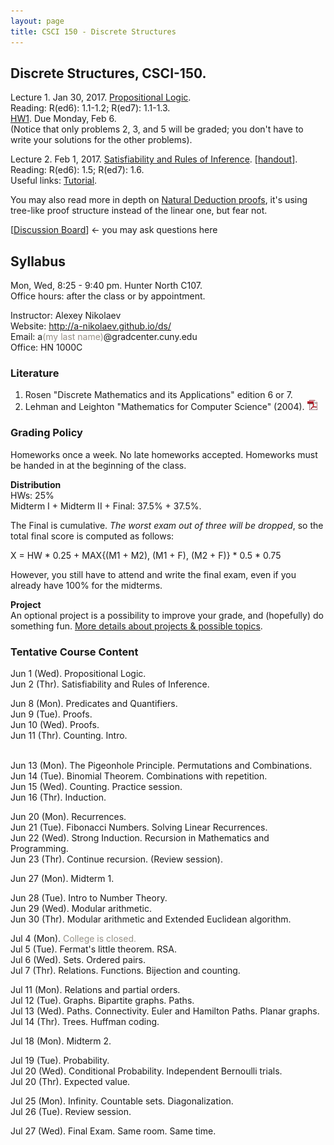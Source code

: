 ```yaml
---
layout: page
title: CSCI 150 - Discrete Structures
---
```


## Discrete Structures, CSCI-150.

Lecture 1. Jan 30, 2017. [Propositional Logic](/ds/docs/lec1.pdf).   
Reading: R(ed6): 1.1-1.2; R(ed7): 1.1-1.3.   
[HW1](/ds/docs/hw1.pdf). Due Monday, Feb 6.   
(Notice that only problems 2, 3, and 5 will be graded; you don't have to write your solutions for the other problems).

Lecture 2. Feb 1, 2017. [Satisfiability and Rules of Inference](/ds/docs/lec2.pdf). [[handout](/ds/docs/cc1.pdf)].  
Reading: R(ed6): 1.5; R(ed7): 1.6.  
Useful links:
[Tutorial](http://www.cs.colostate.edu/~cs122/.Fall14/tutorials/tut_3.php).
<!--[2](http://www.millersville.edu/~bikenaga/math-proof/rules-of-inference/rules-of-inference.html),
[2](http://cs.gmu.edu/~henryh/330/Trans-pdf/3.pdf). -->
You may also read more in depth on [Natural Deduction proofs](https://whythis.s3.amazonaws.com/media/teaching/lecturenotes/natural_deduction.pdf),
it's using tree-like proof structure instead of the linear one, but fear not.

<!--

[HW1](/ds/docs/hw1.pdf). Due Monday, Jun 6. 
(Notice that only problems 2, 3, and 5 will be graded; you don't have to write your solutions for the other problems).

Also, you can play this logical game: [http://incredible.nomeata.de/](http://incredible.nomeata.de/), where you are constructing 
proofs out of blocks ([an example](http://i.imgur.com/CFrgtAW.png)). Those blocks are essentially the inference rules we learned in Lecture 2,
but you are provided with only some of those rules.

Lecture 3. Jun 6, 2016. [Predicates and Quantifiers](/ds/docs/lec3.pdf).   
Reading: R(ed6): 1.3-1.4; R(ed7): 1.4-1.5.    
[HW2](/ds/docs/hw2.pdf). Due Thursday, Jun 9. 

Lecture 4. Jun 7, 2016. [Proofs](/ds/docs/lec4.pdf).  
Reading: LL: Chapter 1; R(ed6): 1.6-1.7; R(ed7): 1.7-1.8.     

Lecture 5. Jun 8, 2016. Proofs. [Counting. Sets](/ds/docs/lec5.pdf).  
Reading: R(ed6): 5.1; R(ed7): 6.1.    

Lecture 6. Jun 9, 2016. [Permutations and Combinations. The Pigeonhole Principle.](/ds/docs/lec6.pdf).     
Reading: R(ed6): 5.1; R(ed7): 6.1.    
[HW3](/ds/docs/hw3.pdf). Due Monday, Jun 13. 

A video about the 6 persons theorem: [Friends and Strangers Theorem](http://www.youtube.com/watch?v=xdiL-ADRTxQ).

Lecture 7. Jun 13, 2016. [Binomial Theorem. Combinations with repetition](/ds/docs/lec7.pdf).    
Reading: R(ed6): 5.4-5.5; R(ed7): 6.4-6.5.     
[HW4](/ds/docs/hw4.pdf). Due Thursday, Jun 16.   

Continue Lecture 7. Jun 14, 2016. 

Lecture 8. Jun 15, 2016. Counting. Problem solving.
[[problem set](/ds/docs/cc3.pdf)].    

Lecture 9. Jun 16, 2016. [Induction](/ds/docs/lec9.pdf).  
Reading: LL: Chapter 2; R(ed6): 4.1; R(ed7): 5.1.    
[HW5](/ds/docs/hw5.pdf). Due Monday, Jun 20.   

Lecture 10. Jun 20, 2016. [Recurrences](/ds/docs/lec10.pdf).    
Reading: LL: Chapter 12; R(ed6): 4.4; R(ed7): 5.4.   
[Towers of Hanoi](http://www.mathsisfun.com/games/towerofhanoi.html)      
[HW6](/ds/docs/hw6.pdf). Due Thursday, Jun 23.   

Lecture 11. Jun 21, 2016. [Fibonacci Numbers. Solving Linear Recurrences](/ds/docs/lec11.pdf).   
Reading: LL: Chapter 13; R(ed6): 7.2; R(ed7): 8.2.   

Lecture 12. Jun 22, 2016. Continue Linear Recurrences & [Strong Induction](/ds/docs/lec12.pdf).     

Lecture 13. Jun 23, 2016. [Recursion in Mathematics and Programming](/ds/docs/lec13.pdf).     
Source code in [Julia](http://julialang.org/):
[sum.jl](/ds/code/sum.jl),
[fact.jl](/ds/code/fact.jl),
[fib.jl](/ds/code/fib.jl),
[mset.jl](/ds/code/mset.jl),
[graph.jl](/ds/code/graph.jl),
[lsys.jl](/ds/code/lsys.jl),
[turtle.jl](/ds/code/turtle.jl),
[merge.jl](/ds/code/merge.jl).    
[HW6-Bonus](/ds/docs/hw6-bonus.pdf). Due Monday, Jun 27.   

Another interesting link: "[Context-free art](http://www.contextfreeart.org/)" is a program for creating images
using a simple declarative/recursive description language. See some examples, they are very cool!

**Midterm I. Jun 27, 2016.**    
Will cover lectures 1 through 11 (until and including linear recurrences).   
There are practice tests posted on Blackboard.    
No notes, no textbooks allowed. However, you will be provided with a formula sheet with all logical identities and inference rules.     
[Midterm 1 - Statistics](/ds/docs/stats/stats-midterm1.pdf).  

Lecture 14. Jun 28, 2016. [Intro to Number Theory](/ds/docs/lec14.pdf).        
Reading:
[Lecture notes](http://www.cs.hunter.cuny.edu/~saad/courses/dm/notes/note7.pdf) by Prof. Saad Mneimneh;  
LL: Chapters 4 and 5; R(ed6): 3.4-3.5; R(ed7): 4.1-4.3.      
[HW7](/ds/docs/hw7.pdf). Due Thursday, Jun 30. 

Lecture 15. Jun 29, 2016. [Modular arithmetic](/ds/docs/lec15.pdf).   
Reading: the same.    
Source code of the [extended Euclid's algorithm](http://codepad.org/IOQsqHax) in C.    

Lecture 16. Jun 30, 2016. [Fermat's little theorem. RSA](/ds/docs/lec16.pdf).    
Reading: The previous reading, and also LL: pp.67-68 for the fundamental theorem of arithmetic.     
[HW8](/ds/docs/hw8.pdf). Due Tuesday, Jul 5. 

Continue Lecture 16. Jul 5, 2016.       
[HW9](/ds/docs/hw9.pdf). Due Thursday, Jul 7. 

Lecture 17. Jul 6, 2016. [Sets. Ordered pairs](/ds/docs/lec17.pdf).  
Reading: R(ed6): 2.1-2.2; R(ed7): 2.1-2.2.    

Lecture 18. Jul 7, 2016. [Relations. Functions. Bijection and counting](/ds/docs/lec18.pdf).   
Reading: R(ed6): 2.3, 8.1; R(ed7): 2.3, 9.1; LL: Chapter 14.   
Also: [Bijections](http://yufeizhao.com/olympiad/bijections.pdf) by Yufei Zhao.      
[HW10](/ds/docs/hw10.pdf). Due Monday, Jul 11. 

Lecture 19. Jul 11, 2016. [Partial orders](/ds/docs/lec19.pdf).   
Reading: LL: Chapter 9.  R(ed6): 8.1, 8.6; R(ed7): 9.1, 9.6.    
[HW11](/ds/docs/hw11.pdf). Due Thursday, Jul 14. 

Lecture 20. Jul 12, 2016. [Graphs. Bipartite graphs. Paths](/ds/docs/lec20.pdf).   
Reading: R(ed6): 9.1-9.3, 9.8; R(ed7): 10.1-10.3, 10.8; LL: Chapters 6, 7.     

Lecture 21. Jul 13, 2016. [Paths. Connectivity. Euler and Hamilton Paths. Planar graphs](/ds/docs/lec21.pdf).    
Reading: R(ed6): 9.4-9.7; R(ed7): 10.4-10.7; LL: Chapters 6, 7.    

Lecture 22. Jul 14, 2016. [Trees. Huffman coding](/ds/docs/lec22.pdf).   
Reading: R(ed6): 10.1-10.2; R(ed7): 11.1-11.2; LL: Chapters 6, 7.    

**Midterm 2.** Jul 18, 2016.    
+ Covers lectures from 14 to 22 (maybe not including 22).    
+ For this exam, you can prepare a **formula sheet** (a standard piece of paper, Letter size or A4), you can write on both sides.
It must be made individually by you. The formula sheet should be handed in after the exam.    
[Midterm 2 - Statistics](/ds/docs/stats/stats-midterm2.pdf).  

Continue Lecture 22. Jul 19, 2016. Trees.    
[HW12](/ds/docs/hw12.pdf). Due Thursday, Jul 21. 

Lecture 23. Jul 20, 2016. Probability.   
No slides, only [supplementary notes](/ds/docs/cc4.pdf).   
Reading: R(ed6): 6.2 ; R(ed7): 7.2. LL: Chapters 18, 19.    

Lecture 24. Jul 21, 206. Probability. Random variables. Expected value.     
[HW13](/ds/docs/hw13.pdf). Due Monday, Jul 25. 

Lecture 25. Jul 25, 2016. [Infinity. Cardinality of infinite sets. Diagonalization argument](/ds/docs/lec25.pdf).   
Reading: R(ed6):n/a; R(ed7): 2.5.   
Also: [Counting and cardinality](http://sites.millersville.edu/bikenaga/math-proof/cardinality/cardinality.pdf) lecture notes by Bruce Ikenaga.    

Review session. Jul 26, 2016.

**Final exam. Jul 27, 2016.** Same room. Same time.    
+ Covers everything.    
+ You can prepare a **formula sheet** (a standard piece of paper, Letter size or A4), you can write on both sides.
It must be made individually by you. The formula sheet should be handed in after the exam.    
+ You will be provided with the list of logical identities and inference rules (no need to include them in your formula sheet).     

-->

[[Discussion Board](/ds/discussion/)] <- you may ask questions here

<!--

[Midterm 1 - Statistics](/ds/docs/stats/stats-midterm1.pdf).  

[HW7](/ds/docs/hw7.pdf). Due Wednesday, Mar 30. 

Lecture 14. Mar 28, 2016. [Intro to Number Theory](/ds/docs/lec14.pdf).        
Reading:
[Lecture notes](http://www.cs.hunter.cuny.edu/~saad/courses/dm/notes/note7.pdf) by Prof. Saad Mneimneh;  
LL: Chapters 4 and 5; R(ed6): 3.4-3.5; R(ed7): 4.1-4.3.    

Lecture 15. Mar 30, 2016. [Modular arithmetic](/ds/docs/lec15.pdf).   
Reading: the same.    
Source code of the [extended Euclid's algorithm](http://codepad.org/IOQsqHax) in C.    
[HW8](/ds/docs/hw8.pdf). Due Wednesday, Apr 6. 

Lecture 16. Apr 4, 2016. [Fermat's little theorem. RSA](/ds/docs/lec16.pdf).    
Reading: The previous reading, and also LL: pp.67-68 for the fundamental theorem of arithmetic.     

Lecture 17. Apr 6, 2016. [Sets. Ordered pairs](/ds/docs/lec17.pdf).  
Reading: R(ed6): 2.1-2.2; R(ed7): 2.1-2.2.    
[HW9](/ds/docs/hw9.pdf). Due Wednesday, Apr 13. 

Lecture 18. Apr 11, 2016. [Relations. Functions. Bijection and counting](/ds/docs/lec18.pdf).   
Reading: R(ed6): 2.3, 8.1; R(ed7): 2.3, 9.1; LL: Chapter 14.   
Also: [Bijections](http://yufeizhao.com/olympiad/bijections.pdf) by Yufei Zhao.   

Lecture 19. Apr 13, 2016. [Partial orders](/ds/docs/lec19.pdf).   
Reading: LL: Chapter 9.  R(ed6): 8.1, 8.6; R(ed7): 9.1, 9.6.    
[HW10](/ds/docs/hw10.pdf). Due Wednesday, Apr 20. 

Lecture 20. Apr 18, 2016. [Graphs. Bipartite graphs. Paths](/ds/docs/lec20.pdf).   
Reading: R(ed6): 9.1-9.3, 9.8; R(ed7): 10.1-10.3, 10.8; LL: Chapters 6, 7.     

Lecture 21. Apr 20, 2016. [Paths. Connectivity. Euler and Hamilton Paths. Planar graphs](/ds/docs/lec21.pdf).    
Reading: R(ed6): 9.4-9.7; R(ed7): 10.4-10.7; LL: Chapters 6, 7.    
[HW11](/ds/docs/hw11.pdf). Due Monday, May 2.  

Lecture 22. May 2, 2016. [Trees. Huffman coding](/ds/docs/lec22.pdf).   
Reading: R(ed6): 10.1-10.2; R(ed7): 11.1-11.2; LL: Chapters 6, 7.    

Midterm 2. May 4, 2016.    
+ Covers lectures from 14 to 22.    
+ For this exam, you can prepare a **formula sheet** (a standard piece of paper, Letter size or A4), you can write on both sides.
The formula sheet should be handed in after the exam.    
No homework assigned.    
[Midterm 2 - Statistics](/ds/docs/stats/stats-midterm2.pdf).  


Lecture 23. May 9, 2016. [Infinity. Cardinality of infinite sets. Diagonalization argument](/ds/docs/lec23.pdf).   
Reading: R(ed6):n/a; R(ed7): 2.5.   
Also: [Counting and cardinality](http://sites.millersville.edu/bikenaga/math-proof/cardinality/cardinality.pdf) lecture notes by Bruce Ikenaga.    
[HW12](/ds/docs/hw12.pdf). Due Wednesday, May 18.  

Lecture 24. May 16, 2016. Review session.

Project presentation. May 18, 2016.    
**If you present a project**, email me the title of your project at least one hour before the class. Also, **meet with me in advance** to show your progress.   
[Helpful information for all speakers how to give a talk](/ds/talks.html).    
[Talk schedule](/ds/presentation.html).

**Final exam. May 25, 2016.** Same room. 7:30 - 9:30pm.    
+ Covers everything.    
+ You can prepare a **formula sheet** (a standard piece of paper, Letter size or A4), you can write on both sides.
The formula sheet should be handed in after the exam.    
+ You will be provided with the list of logical identities and inference rules (no need to include them in your formula sheet).     

-->

<!--
[HW11](/ds/docs/hw11.pdf). Due Wednesday, Nov 18.


[Midterm 2 - Statistics](/ds/docs/stats/stats-midterm2.pdf).  

Lecture 17. Nov 11, 2015. [Sets. Ordered pairs](/ds/docs/lec17.pdf).  
Reading: R(ed6): 2.1-2.2; R(ed7): 2.1-2.2.    
[HW11](/ds/docs/hw11.pdf). Due Wednesday, Nov 18.

Lecture 18. Nov 16, 2015. [Relations. Functions. Bijection and counting](/ds/docs/lec18.pdf).   
Reading: R(ed6): 2.3, 8.1; R(ed7): 2.3, 9.1; LL: Chapter 14.   
Also: [Bijections](http://yufeizhao.com/olympiad/bijections.pdf) by Yufei Zhao.   

Lecture 19. Nov 18, 2015. [Partial orders](/ds/docs/lec19.pdf).   
Reading: LL: Chapter 9.  R(ed6): 8.1, 8.6; R(ed7): 9.1, 9.6.   
[HW12](/ds/docs/hw12.pdf). Due Wednesday, Nov 25.

Lecture 20. Nov 23, 2015. Partial orders. [Graphs. Bipartite graphs. Paths](/ds/docs/lec20.pdf).   
Reading: R(ed6): 9.1-9.3, 9.8; R(ed7): 10.1-10.3, 10.8; LL: Chapters 6, 7.     

Lecture 21. Nov 25, 2015. [Paths. Connectivity. Euler and Hamilton Paths. Planar graphs](/ds/docs/lec21.pdf).    
Reading: R(ed6): 9.4-9.7; R(ed7): 10.4-10.7; LL: Chapters 6, 7.    
[HW13](/ds/docs/hw13.pdf). Due Wednesday, Dec 2.

Lecture 22. Nov 30, 2015. [Trees. Huffman coding](/ds/docs/lec22.pdf).   
Reading: R(ed6): 10.1-10.2; R(ed7): 11.1-11.2; LL: Chapters 6, 7.    

Lecture 23. Dec 2, 2015. Probability.   
No slides, only [supplementary notes](/ds/docs/cc4.pdf).   
Reading: R(ed6): 6.2 ; R(ed7): 7.2. LL: Chapters 18, 19.    
[HW14](/ds/docs/hw14.pdf). Due Wednesday, Dec 9.

Lecture 24. Dec 7, 2015. Probability.   

Lecture 25. Dec 9, 2015. Review session (See the example problem set on Blackboard).
[HW15](/ds/docs/hw15.pdf). Due Monday, Dec 14.

Project presentation. Dec 14, 2015.    
**If you present a project**, email me the title of your project at least one hour before the class. Also, **meet with me in advance**, if we did not meet last week.   
[Helpful information for all speakers how to give a talk](/ds/talks.html).    

[Possible Project Topics](/ds/topics.html).    

[Talk schedule](/ds/presentation.html).
-->

## Syllabus

Mon, Wed, 8:25 - 9:40 pm. Hunter North C107.  
Office hours: after the class or by appointment.

Instructor: Alexey Nikolaev  
Website: <http://a-nikolaev.github.io/ds/>  
Email: a<span style="color:#969086;">(my last name)</span>@gradcenter.cuny.edu  
Office: HN 1000C  

### Literature
1. Rosen "Discrete Mathematics and its Applications" edition 6 or 7.
2. Lehman and Leighton "Mathematics for Computer Science" (2004).
[![pdf][pdfimg]](/docs/mit-mathcs.pdf)

### Grading Policy
  Homeworks once a week. No late homeworks accepted. Homeworks must be handed in at the beginning of the class.

**Distribution**  
  HWs: 25%  
  Midterm I + Midterm II + Final: 37.5% + 37.5%.  

  The Final is cumulative. *The worst exam out of three will be dropped*, so the total final score is computed as follows:
  
  X = HW * 0.25 + MAX{(M1 + M2), (M1 + F), (M2 + F)} * 0.5 * 0.75

  However, you still have to attend and write the final exam,
  even if you already have 100% for the midterms.

**Project**    
  An optional project is a possibility to improve your grade, and (hopefully) do something fun.
  [More details about projects & possible topics](/ds/topics.html).    

### Tentative Course Content

Jun 1 (Wed).
Propositional Logic.
<br />
Jun 2 (Thr).
Satisfiability and Rules of Inference.


Jun 8 (Mon).
Predicates and Quantifiers.
<br />
Jun 9 (Tue).
Proofs.
<br />
Jun 10 (Wed).
Proofs.
<br />
Jun 11 (Thr).
Counting. Intro.

<br />
Jun 13 (Mon).
The Pigeonhole Principle. Permutations and Combinations.
<br />
Jun 14 (Tue).
Binomial Theorem. Combinations with repetition.
<br />
Jun 15 (Wed).
Counting. Practice session.
<br />
Jun 16 (Thr).
Induction.


Jun 20 (Mon).
Recurrences.
<br />
Jun 21 (Tue).
Fibonacci Numbers. Solving Linear Recurrences.
<br />
Jun 22 (Wed).
Strong Induction. Recursion in Mathematics and Programming.
<br />
Jun 23 (Thr).
Continue recursion. (Review session).

Jun 27 (Mon).
Midterm 1.

Jun 28 (Tue).
Intro to Number Theory.
<br />
Jun 29 (Wed).
Modular arithmetic.
<br />
Jun 30 (Thr).
Modular arithmetic and Extended Euclidean algorithm.


Jul 4  (Mon). <span style="color:#969086;">College is closed.</span>
<br />
Jul 5 (Tue).
Fermat's little theorem. RSA.
<br />
Jul 6 (Wed).
Sets. Ordered pairs.
<br />
Jul 7 (Thr).
Relations. Functions. Bijection and counting.


Jul 11 (Mon).
Relations and partial orders. 
<br />
Jul 12 (Tue).
Graphs. Bipartite graphs. Paths.
<br />
Jul 13 (Wed).
Paths. Connectivity. Euler and Hamilton Paths. Planar graphs.
<br />
Jul 14 (Thr).
Trees. Huffman coding.
<br />

Jul 18 (Mon).
Midterm 2.


Jul 19 (Tue).
Probability.
<br />
Jul 20 (Wed).
Conditional Probability. Independent Bernoulli trials.
<br />
Jul 20 (Thr).
Expected value.

Jul 25 (Mon).
Infinity. Countable sets. Diagonalization.
<br />
Jul 26 (Tue).
Review session.

Jul 27 (Wed). Final Exam. Same room. Same time.

<!--
[HW1](/ds/docs/hw1.pdf). Due Thursday, Jun. 4.   
(Notice that only problems 2, 3, 4, 5, and 6 will be graded; you don't have to write your solutions for the other problems).


Lecture 3. Jun 3, 2015. [Predicates and Quantifiers](/ds/docs/lec3.pdf).   
Reading: R(ed6): 1.3-1.4; R(ed7): 1.4-1.5.    

Lecture 4. Jun 4, 2015. [Proofs](/ds/docs/lec4.pdf).  
Reading: LL: Chapter 1; R(ed6): 1.6-1.7; R(ed7): 1.7-1.8.     
[HW2](/ds/docs/hw2.pdf). Due Monday, Jun. 8. 

Lecture 5. Jun 8, 2015. [Counting. Sets](/ds/docs/lec5.pdf).  
Reading: R(ed6): 5.1; R(ed7): 6.1.    

Lecture 6. Jun 9, 2015. [Permutations and Combinations. The Pigeonhole Principle.](/ds/docs/lec6.pdf).      
Reading: R(ed6): 5.2-5.3; R(ed7): 6.2-6.3.    
[HW3](/ds/docs/hw3.pdf). Due Thrusday, Jun. 11.  

A video about the 6 persons theorem: [Friends and Strangers Theorem](http://www.youtube.com/watch?v=xdiL-ADRTxQ).

Lecture 7. Jun 10, 2015. [Binomial Theorem. Combinations with repetition](/ds/docs/lec7.pdf).    
Reading: R(ed6): 5.4-5.5; R(ed7): 6.4-6.5.     

Lecture 7 (continued). Jun 11, 2015.     
[HW4](/ds/docs/hw4.pdf). Due Monday, Jun. 15.  

Lecture 8. Jun 15, 2015. Counting. Problem solving.
[[problem set with answers](/ds/docs/cc3.pdf)].    

Lecture 9. Jun 16, 2015. [Induction](/ds/docs/lec9.pdf).  
Reading: LL: Chapter 2; R(ed6): 4.1; R(ed7): 5.1.    
[HW5](/ds/docs/hw5.pdf). Due Thursday, Jun. 18.    

Lecture 10. Jun 17, 2015. [Recurrences](/ds/docs/lec10.pdf).    
Reading: LL: Chapter 12; R(ed6): 4.4; R(ed7): 5.4.   
[Towers of Hanoi](http://www.mathsisfun.com/games/towerofhanoi.html)     

Lecture 11. Jun 18, 2015. [Fibonacci Numbers. Solving Linear Recurrences](/ds/docs/lec11.pdf).   
Reading: LL: Chapter 13; R(ed6): 7.2; R(ed7): 8.2.   
[HW6](/ds/docs/hw6.pdf). Due Monday, Jun 22.
(You can use WolframAlpha to check the correctness of your solutions for the linear recurrence problems,
[example1](http://www.wolframalpha.com/input/?i=f%280%29+%3D+1%3B+f%281%29+%3D+-1%3B+f%28n%29+%3D+f%28n-2%29),
[example2](http://www.wolframalpha.com/input/?i=f%280%29+%3D+3%2C+f%281%29+%3D+1%2C+f%28n%29+%3D+4f%28n+%E2%88%92+1%29+%2B+21f%28n+%E2%88%92+2%29)).

[example2](http://www.wolframalpha.com/input/?i=f%281%29+%3D+10%2C+f%282%29+%3D+%E2%88%922%2C+f%28n%29+%3D+f%28n+%E2%88%92+1%29+%2B+12f%28n+%E2%88%92+2%29)) 

Lecture 13. Jun 22, 2015. [Recursion in Mathematics and Programming](/ds/docs/lec13.pdf).     
Source code in [Julia](http://julialang.org/):
[sum.jl](/ds/code/sum.jl),
[fact.jl](/ds/code/fact.jl),
[fib.jl](/ds/code/fib.jl),
[mset.jl](/ds/code/mset.jl),
[graph.jl](/ds/code/graph.jl),
[lsys.jl](/ds/code/lsys.jl),
[turtle.jl](/ds/code/turtle.jl),
[merge.jl](/ds/code/merge.jl).    

Review session and Lecture 12. Jun 23, 2015. [Strong Induction. <del>Catalan Numbers</del>](/ds/docs/lec12.pdf).  
Reading: LL: Chapter 3; R(ed6): 4.2; R(ed7): 5.2.  

Midterm 1. Jun 24, 2015.   
Covers Lectures 1 - 11. Two practice exams are posted on Blackboard.   
No notes and no books allowed, you will be given a formula sheet with the equivalence formulas and the inference rules.     
[Midterm 1 - Statistics](/ds/docs/stats/stats-midterm1.pdf).  

Lecture 14. Jun 25, 2015. [Intro to Number Theory](/ds/docs/lec14.pdf).        
Reading:
[Lecture notes](http://www.cs.hunter.cuny.edu/~saad/courses/dm/notes/note7.pdf) by Prof. Saad Mneimneh;  
LL: Chapters 4 and 5; R(ed6): 3.4-3.5; R(ed7): 4.1-4.3.    
[HW7](/ds/docs/hw7.pdf). Due Monday, Jun 29.

Lecture 15. Jun 29, 2015. [Modular arithmetic](/ds/docs/lec15.pdf).   
Reading: the same.    
Source code of the [extended Euclid's algorithm](http://codepad.org/IOQsqHax) in C.    

Lecture 16. Jun 30, 2015. [RSA. The fundamental theorem of arithmetic](/ds/docs/lec16.pdf).    
Reading: The previous slides for RSA, and LL: pp.67-68 for the fundamental theorem of arithmetic.     
[HW8](/ds/docs/hw8.pdf). Due Thursday, Jul 2.

Lecture 16 (continued). Jul 1, 2015.

Lecture 17. Jul 2, 2015. [Sets. Ordered pairs](/ds/docs/lec17.pdf).  
Reading: R(ed6): 2.1-2.2; R(ed7): 2.1-2.2.    
[HW9](/ds/docs/hw9.pdf). Due Monday, Jul 6.   

Lecture 18. Jul 6, 2015. [Relations. Functions. Bijection and counting](/ds/docs/lec18.pdf).   
Reading: R(ed6): 2.3, 8.1; R(ed7): 2.3, 9.1; LL: Chapter 14.   
Also: [Bijections](http://yufeizhao.com/olympiad/bijections.pdf) by Yufei Zhao.   

Lecture 19. Jul 7, 2015. [Partial orders](/ds/docs/lec19.pdf).   
Reading: LL: Chapter 9.  R(ed6): 8.1, 8.6; R(ed7): 9.1, 9.6.   
[HW10](/ds/docs/hw10.pdf). Due Thursday, Jul 9.   

Lecture 20. Jul 8, 2015. [Graphs. Bipartite graphs. Paths](/ds/docs/lec20.pdf).   
Reading: R(ed6): 9.1-9.3, 9.8; R(ed7): 10.1-10.3, 10.8; LL: Chapters 6, 7.     

Lecture 21. Jul 9, 2015. [Paths. Connectivity. Euler and Hamilton Paths. Planar graphs](/ds/docs/lec21.pdf).    
Reading: R(ed6): 9.4-9.7; R(ed7): 10.4-10.7; LL: Chapters 6, 7.    
[HW11](/ds/docs/hw11.pdf). Due Monday, Jul 13.   

Lecture 22. Jul 13, 2015. [Trees. Huffman coding](/ds/docs/lec22.pdf).   
Reading: R(ed6): 10.1-10.2; R(ed7): 11.1-11.2; LL: Chapters 6, 7.    

Lecture 23. Jul 14, 2015. Probability.   
No slides, only [supplementary notes](/ds/docs/cc4.pdf).   
Reading: R(ed6): 6.2 ; R(ed7): 7.2. LL: Chapters 18, 19.    
[HW12](/ds/docs/hw12.pdf). Due Monday, Jul 20.   

Lecture 24. Conditional probability. Independent Bernoulli trials.   
Reading: the same.

Midterm 2. Jul 16, 2015.     

* Covers lectures from 14 to 24. (There will be one simple question on probability).
* For this exam, you can prepare a **formula sheet** (a standard piece of paper, Letter size or A4), you can write on both sides.
The formula sheet should be handed in after the exam.
* Practice exams are posted on Blackboard.      

[Midterm 2 - Statistics](/ds/docs/stats/stats-midterm2.pdf).  


Lecture 25. Jul 20, 2014. Probability. Random variables. Expected value.    
Also maybe: [Lambda calculus](/ds/docs/lec25.pdf).    
Reading: the same.

Lecture 26. Jul 21, 2014. [Cardinality of infinite sets. Diagonalization argument](/ds/docs/lec26.pdf).  
Reading (Cardinality of infinite sets): R(ed6):n/a; R(ed7): 2.5.   
Also: [Counting and cardinality](http://www.millersville.edu/~bikenaga/math-proof/cardinality/cardinality.pdf) lecture notes by Bruce Ikenaga.    

-->

<!--

Lecture 19. Apr 17, 2015. Functions (continued). [Partial orders](/ds/docs/lec19.pdf).   
Reading (Partial orders): LL: Chapter 9.  R(ed6): 8.1, 8.6; R(ed7): 9.1, 9.6.   
[HW9](/ds/docs/hw9.pdf). Due Friday, Apr 24.   
[HW9-Bonus](/ds/docs/hw9bonus.pdf). Due Friday, Apr 24.

Lecture 20. Apr 21, 2015. [Graphs. Bipartite graphs. Paths](/ds/docs/lec20.pdf).   
Reading: R(ed6): 9.1-9.3, 9.8; R(ed7): 10.1-10.3, 10.8; LL: Chapters 6, 7.     

Lecture 21. Apr 24, 2015. [Paths. Connectivity. Euler and Hamilton Paths. Planar graphs](/ds/docs/lec21.pdf).    
Reading: R(ed6): 9.4-9.7; R(ed7): 10.4-10.7; LL: Chapters 6, 7.    
[HW10](/ds/docs/hw10.pdf). Due Friday, May 1.   

Lecture 22. Apr 28, 2015. [Trees. Huffman coding](/ds/docs/lec22.pdf).   
Reading: R(ed6): 10.1-10.2; R(ed7): 11.1-11.2; LL: Chapters 6, 7.    

Lecture 23. May 1, 2015. Trees and Huffman coding (Continued).    
[HW11](/ds/docs/hw11.pdf). (This is a big homework (Trees + Probability) and it will be x2 points worth).    
Due Friday, May 15.   

Lecture 24. May 5, 2015. Probability.   
No slides, only [supplementary notes](/ds/docs/cc4.pdf).   
Reading: R(ed6): 6.2 ; R(ed7): 7.2. LL: Chapters 18, 19.

Midterm 2. May 8, 2015.     

* Covers lectures from 14 to 24. (There will be one simple question on probability).
* For this exam, you can prepare a **formula sheet** (a standard piece of paper, Letter size or A4), you can write on both sides.
The formula sheet should be handed in after the exam.
* Practice exams are posted on Blackboard.      

[Midterm 2 - Statistics](/ds/docs/stats/stats-midterm2.pdf).  

Lecture 25. May 12, 2015. Probability 2.

Projects presentation. May 15, 2014.    
[Information for the speakers](/ds/talks.html).    
[Possible Project Topics](/ds/topics.html).    
[Schedule](/ds/presentation.html).

By Sunday, May 17, your letter grade for everything except for the Final exam will be posted on Blackboard.
The results of the Final will improve this grade if you do better than on one of the midterms.

Final Exam. Tuesday. May 19. 9:00 - 11:00 am. The same room. 
Cumulative. You will be provided with a formula sheet with the logical equivalences and the inference rules.   
You can prepare **your own formula sheet** (a standard piece of paper, Letter size or A4), you can write on both sides.
The formula sheet should be handed in after the exam.    
Practice exams are posted on Blackboard.
-->

<!--

Lecture 5. Sep 17, 2014. [Induction](/ds/docs/lec5.pdf).  
Reading: LL: Chapter 2; R(ed6): 4.1; R(ed7): 5.1.    
[HW3](/ds/docs/hw3.pdf). Due Monday, Sep 29 <s>Wednesday, Sep 24</s>.       
Because there is no classes on Wednesday, the homework is due Monday, September 29.    

Lecture 6. Sep 22, 2014. [Recurrences](/ds/docs/lec6.pdf).    
Reading: LL: Chapter 12; R(ed6): 4.4; R(ed7): 5.4.   
[Towers of Hanoi](http://www.mathsisfun.com/games/towerofhanoi.html)     
You will get another, rather short, homework this Wednesday, and it will be due next Wednesday.     
[HW4](/ds/docs/hw4.pdf). Due Wednesday, Oct 1.       

Lecture 7. Sep 29, 2014. [Fibonacci Numbers. Solving Linear Recurrences](/ds/docs/lec7.pdf).   
Reading: LL: Chapter 13; R(ed6): 7.2; R(ed7): 8.2.   

Lecture 8. Oct 1, 2014. [Recursion in Mathematics and Programming](/ds/docs/lec8.pdf).   
Source code in [Julia](http://julialang.org/):
[sum.jl](/ds/code/sum.jl),
[fact.jl](/ds/code/fact.jl),
[fib.jl](/ds/code/fib.jl),
[mset.jl](/ds/code/mset.jl),
[graph.jl](/ds/code/graph.jl),
[lsys.jl](/ds/code/lsys.jl),
[turtle.jl](/ds/code/turtle.jl),
[merge.jl](/ds/code/merge.jl).     
[HW5](/ds/docs/hw5.pdf). Due Wednesday, Oct 8.    
WolframAlpha can be useful to check the correctness of your solutions,
[example1](http://www.wolframalpha.com/input/?i=f%280%29+%3D+1%3B+f%281%29+%3D+-1%3B+f%28n%29+%3D+f%28n-2%29),
[example2](http://www.wolframalpha.com/input/?i=f%280%29+%3D+3%2C+f%281%29+%3D+1%2C+f%28n%29+%3D+4f%28n+%E2%88%92+1%29+%2B+21f%28n+%E2%88%92+2%29).

Midterm I. Oct 6, 2014.    
Covers lectures from 1 to 7. No books, no notes allowed. 
You will be provided with a 
formula sheet with the logical equivalences and the inference rules.   

A **Practice exam** is posted on Blackboard. I will try to post the solutions for it by Saturday.   

Some of you asked for **office hours this Friday** (October 3). I will be available after 5pm, if you need help. If it's possible, email in advance,
so I can plan my day better.

[Midterm I - Statistics](/ds/docs/stats/stats-midterm1.pdf).  

Lecture 9. Oct 8, 2014. [Counting. Sets](/ds/docs/lec9.pdf).  
Reading: R(ed6): 5.1; R(ed7): 6.1.   
[HW6](/ds/docs/hw6.pdf). Due Wednesday, Oct 15.    

Lecture 10. Oct 15, 2014. [Permutations and Combinations. The Pigeonhole Principle.](/ds/docs/lec10.pdf).  
Reading: R(ed6): 5.2-5.3; R(ed7): 6.2-6.3.    
[HW7](/ds/docs/hw7.pdf). Due Wednesday, Oct 22.    

There is a nice math video, watch it if you have time: [Friends and Strangers Theorem](http://www.youtube.com/watch?v=xdiL-ADRTxQ).
It's related to the next class (the pigeonhole principle).

Lecture 11. Oct 20, 2014. [Binomial Theorem. Combinations with repetition](/ds/docs/lec11.pdf).    
Reading: R(ed6): 5.4-5.5; R(ed7): 6.4-6.5.  

Lecture 12. Oct 22, 2014. Counting. Problem solving.
[[problem set with answers](/ds/docs/cc3.pdf)].    
[HW8](/ds/docs/hw8.pdf). Due Wednesday, Oct 29.    

Lecture 13. Oct 27, 2014. [Intro to Number Theory](/ds/docs/lec13.pdf).        
Reading:
[Lecture notes](http://www.cs.hunter.cuny.edu/~saad/courses/dm/notes/note7.pdf) by Prof. Saad Mneimneh;  
LL: Chapters 4 and 5; R(ed6): 3.4-3.5; R(ed7): 4.1-4.3.   

Lecture 14. Oct 29, 2014. [Modular arithmetic](/ds/docs/lec14.pdf).   
Reading: the same.    
Source code of the [extended Euclid's algorithm](http://codepad.org/IOQsqHax) in C.    
[HW9](/ds/docs/hw9.pdf). Due Wednesday, Nov 5. 

Lecture 15. Nov 3, 2014. [Fermat’s little theorem. RSA](/ds/docs/lec15.pdf).  
Reading: the same.   

Lecture 16. Nov 5, 2014. RSA. The fundamental theorem of arithmetic.    
Reading: The previous slides for RSA, and LL: pp.67-68 for the fundamental theorem of arithmetic.     
[HW10](/ds/docs/hw10.pdf). Due Monday, Nov 17. 

Review Session. Nov 10, 2014.

Midterm II. Nov 12, 2014.    

* Covers lectures from 9 to 16 (although the proofs in the Lecture 16 are not that important).
* For this exam, you can prepare a **formula sheet** (a standard piece of paper, Letter size or A4), you can write on both sides.
The formula sheet should be handed in after the exam.
* On Friday, Nov 7, I have office hours after 5:30 pm until 9:00pm.   
* A practice exam will be posted on Blackboard by Friday.

[Midterm II - Statistics](/ds/docs/stats/stats-midterm2.pdf).  

Lecture 17. Nov 17, 2014. [Sets. Ordered pairs](/ds/docs/lec17.pdf).  
Reading: R(ed6): 2.1-2.2; R(ed7): 2.1-2.2.    

Lecture 18. Nov 19, 2014. [Relations. Functions. Bijection and counting](/ds/docs/lec18.pdf).   
Reading: R(ed6): 2.3, 8.1; R(ed7): 2.3, 9.1; LL: Chapter 14.   
Also: [Bijections](http://yufeizhao.com/olympiad/bijections.pdf) by Yufei Zhao.   
[HW11](/ds/docs/hw11.pdf). Due Wednesday, Nov 26.   
[HW11-Bonus](/ds/docs/hw11bonus.pdf). Due Monday, Dec 1.

Lecture 19. Nov 24, 2014. [Partial orders.](/ds/docs/lec19.pdf).   
Reading (Partial orders): LL: Chapter 9.  R(ed6): 8.1, 8.6; R(ed7): 9.1, 9.6.   

Lecture 20. Nov 26, 2014. [Graphs. Bipartite graphs. Paths](/ds/docs/lec20.pdf).   
Reading: R(ed6): 9.1-9.3, 9.8; R(ed7): 10.1-10.3, 10.8; LL: Chapters 6, 7.     
[HW12](/ds/docs/hw12.pdf). Due Wednesday, Dec 3.   

Lecture 21. Dec 1, 2014. [Paths. Connectivity. Euler and Hamilton Paths. Planar graphs](/ds/docs/lec21.pdf).   
Reading: R(ed6): 9.4-9.7; R(ed7): 10.4-10.7; LL: Chapters 6, 7.    

Lecture 22. Dec 3, 2014. [Trees. Huffman coding](/ds/docs/lec22.pdf).   
Reading: R(ed6): 10.1-10.2; R(ed7): 11.1-11.2; LL: Chapters 6, 7.    
[HW13](/ds/docs/hw13.pdf). Due Wednesday, Dec 10.   

Lecture 23. Dec 08, 2014. Probability.    
No slides, only [supplementary notes](/ds/docs/cc4.pdf).   
Reading: R(ed6): 6.2 ; R(ed7): 7.2. LL: Chapters 18, 19.

Lecture 24. Dec 10, 2014. Probability. Review session.  
Reading: R(ed6): 6.2, 6.4 ; R(ed7): 7.2, 7.4. LL: Chapters 18-22.    
[HW14](/ds/docs/hw14.pdf). Due Monday, Dec 15.   
The deadline can be extended until Wednesday, if you want. In that case, tell me
on Monday that you are going to submit it on Wednesday. Then, bring it to my office
1000C (I plan to be there after 1pm) or email.

Projects presentation. Dec 15, 2014.    
[Schedule](/ds/presentation.html).   
[Information for the speakers](/ds/talks.html).      
[Possible Project Topics](/ds/topics.html).     
Also, all speakers, please send me the title of your project at least a few hours in advance.

Final Exam. Monday, Dec 22, 2014. 6:20 - 8:20 pm. The same room.     
Covers lectures 17-24. You can prepare a **formula sheet** (a standard piece of paper, Letter size or A4), you can write on both sides.
The formula sheet should be handed in after the exam. A practice exam will be posted on Blackboard.

-->

<!--
Lecture 5. Jun 9, 2014. [Counting. Sets](/ds/docs/lec5.pdf).  
Reading: R(ed6): 5.1; R(ed7): 6.1.   

There is a nice math video, watch it if you have time: [Friends and Strangers Theorem](http://www.youtube.com/watch?v=xdiL-ADRTxQ).
It's related to next Tuesday's class.

Lecture 6. Jun 10, 2014. [The Pigeonhole Principle. Permutations and Combinations.](/ds/docs/lec6.pdf).  
Reading: R(ed6): 5.2-5.3; R(ed7): 6.2-6.3.    
[HW3](/ds/docs/hw3.pdf). Due Thursday, Jun 12.

Lecture 7. Jun 11, 2014. Binomial Theorem. Combinations with repetition.    
(Continue the lecture 6 slides).    
Reading: R(ed6): 5.4-5.5; R(ed7): 6.4-6.5.  

Lecture 8. Jun 12, 2014. Counting. Problem solving.
[[problem set with answers](/ds/docs/cc3.pdf)].   
Reading: R(ed6): 5.1-5.6; R(ed7): 6.1-6.6.     
[HW4](/ds/docs/hw4.pdf). Due Monday, Jun 16.   
The Thursday's class problems set with answers is available, see link above.  
You can use WolframAlpha as a universal calculator, [example](http://www.wolframalpha.com/input/?i=%2810+choose+5%29+%2B+10!).

Lecture 9. Jun 16, 2014. [Induction](/ds/docs/lec9.pdf).  
Reading: LL: Chapter 2; R(ed6): 4.1; R(ed7): 5.1.  

Lecture 10. Jun 17, 2014. [Recurrences](/ds/docs/lec10.pdf).  
Reading: LL: Chapter 12; R(ed6): 4.4; R(ed7): 5.4.   
[Towers of Hanoi](http://www.mathsisfun.com/games/towerofhanoi.html)    
[HW5](/ds/docs/hw5.pdf). Due Thursday, Jun 19.

Lecture 11. Jun 18, 2014. [Fibonacci Numbers. Solving Linear Recurrences](/ds/docs/lec11.pdf).   
Reading: LL: Chapter 13; R(ed6): 7.2; R(ed7): 8.2.   

Lecture 12. Jun 19, 2014. [Strong Induction. Catalan Numbers](/ds/docs/lec12.pdf).  
Reading: LL: Chapter 3; R(ed6): 4.2; R(ed7): 5.2.  
["Catalan numbers"](http://mathcircle.berkeley.edu/BMC6/pdf0607/catalan.pdf) by Tom Davis.   
[HW6](/ds/docs/hw6.pdf). Due Monday, Jun 23.    
WolframAlpha can be useful to check the correctness of your solutions,
[see an example](http://www.wolframalpha.com/input/?i=f%280%29+%3D+1%3B+f%281%29+%3D+-1%3B+f%28n%29+%3D+f%28n-2%29).

Review session. Jun 23, 2014.    

Midterm I. Jun 24, 2014.    
Covers Lectures 1 - 11.    
A practice exam (an actual midterm exam from the last semester) is posted on Blackboard 
(in the "Course Materials" section). If you don't have access to the Blackboard, ask me to
send you the PDF by email.    
[Statistics](/ds/docs/stats/stats-midterm1.pdf).  

Lecture 13. Jun 25, 2014. [Recursion in Mathematics and Programming](/ds/docs/lec13.pdf).   
Source code in [Julia](http://julialang.org/):   
[sum.jl](/ds/code/sum.jl),
[fact.jl](/ds/code/fact.jl),
[fib.jl](/ds/code/fib.jl),
[mset.jl](/ds/code/mset.jl),
[graph.jl](/ds/code/graph.jl),
[lsys.jl](/ds/code/lsys.jl),
[turtle.jl](/ds/code/turtle.jl),
[merge.jl](/ds/code/merge.jl).


Lecture 14. Jun 26, 2014. [Intro to Number Theory](/ds/docs/lec14.pdf).  
Reading: 
[Lecture notes](http://www.cs.hunter.cuny.edu/~saad/courses/dm/notes/note7.pdf) by Prof. Saad Mneimneh;  
LL: Chapters 4 and 5; R(ed6): 3.4-3.5; R(ed7): 4.1-4.3.   
[HW7](/ds/docs/hw7.pdf). Due Monday, Jun 30.

Lecture 15. Jun 30, 2014. [Modular arithmetic](/ds/docs/lec15.pdf).   
Reading: the same.    
Source code of the [extended Euclid's algorithm](http://codepad.org/IOQsqHax) in C.    
[HW8](/ds/docs/hw8.pdf). Due Thursday, Jul 3.

Lecture 16. Jul 1, 2014. [Fermat’s little theorem. RSA](/ds/docs/lec16.pdf).  
Reading: the same.   

Lecture 17. Jul 3, 2014. [Sets. Ordered pairs](/ds/docs/lec17.pdf).  
Reading: R(ed6): 2.1-2.2; R(ed7): 2.1-2.2.    
[HW9](/ds/docs/hw9.pdf). Due Monday, Jul 7.

Lecture 18. Jul 7, 2014. [Relations. Functions. Bijection and counting](/ds/docs/lec18.pdf).   
Reading: R(ed6): 2.3, 8.1; R(ed7): 2.3, 9.1; LL: Chapter 14.   
Also: [Bijections](http://yufeizhao.com/olympiad/bijections.pdf) by Yufei Zhao.   
[HW10](/ds/docs/hw10.pdf). Due Thursday, Jul 10.

Lecture 19. Jul 8, 2014. [Partial orders.](/ds/docs/lec19.pdf).   
Reading (Partial orders): LL: Chapter 9.  R(ed6): 8.1, 8.6; R(ed7): 9.1, 9.6.   

Lecture 20. Jul 9, 2014. [Graphs. Bipartite graphs. Paths](/ds/docs/lec20.pdf).   
Reading: R(ed6): 9.1-9.3, 9.8; R(ed7): 10.1-10.3, 10.8; LL: Chapters 6, 7. 

Lecture 21. Jul 10, 2014. [Paths. Connectivity. Euler and Hamilton Paths. Planar graphs](/ds/docs/lec21.pdf).   
Reading: R(ed6): 9.4-9.7; R(ed7): 10.4-10.7; LL: Chapters 6, 7.    
[HW11](/ds/docs/hw11.pdf). Due Monday, Jul 14.

Lecture 22. Jul 14, 2014. [Trees. Huffman coding](/ds/docs/lec22.pdf).   
Reading: R(ed6): 10.1-10.2; R(ed7): 11.1-11.2; LL: Chapters 6, 7.    
[HW12](/ds/docs/hw12.pdf). Due Monday, Jul 21. (it is due next Monday, not Thursday!).

Lecture 23. Jul 15, 2014. Probability.    
No slides, only [supplementary notes](/ds/docs/cc4.pdf).   
Reading: R(ed6): 6.2 ; R(ed7): 7.2. LL: Chapters 18, 19.

Review Session. Jul 16, 2014.

Midterm II. Jul 17, 2014.   
A practice exam is posted on Blackboard. Covers Lectures 14 - 22 (Probability will not be in the test).   
[Statistics](/ds/docs/stats/stats-midterm2.pdf). Your projected grades are posted in Blackboard.

Lecture 24. Jul 21, 2014. Probability. Independent events and Bernoulli trials. Random variables. Expected value.  
Reading: R(ed6): 6.2, 6.4 ; R(ed7): 7.2, 7.4. LL: Chapters 18-22.   
[Probability problem set](/ds/docs/prob.pdf). This is not a real homework, but just a set of problems on Probability for you
to practice before the Final exam.

Lecture 25. Jul 22, 2014. Probability. Random variables. Expected value. 

Lecture 26. Jul 23, 2014. [Cardinality of infinite sets. Diagonalization argument](/ds/docs/lec26.pdf).  
Reading (Cardinality of infinite sets): R(ed6):n/a; R(ed7): 2.5.   
Also: [Counting and cardinality](http://www.millersville.edu/~bikenaga/math-proof/cardinality/cardinality.pdf) lecture notes by Bruce Ikenaga.    

Final exam. Jul 24, 2014. Cumulative. Covers almost everything: Lectures 1-12, 14-25, and most likely excluding Lecture 26.  

-->

<!--
Lecture 19. Apr 4, 2014. [Partial orders. Cardinality of infinite sets. Diagonalization argument](/ds/docs/lec19.pdf).   
Reading (Partial orders): LL: Chapter 9.  R(ed6): 8.1, 8.6; R(ed7): 9.1, 9.6.   
Reading (Cardinality of infinite sets): R(ed6):n/a; R(ed7): 2.5.   
Also: [Counting and cardinality](http://www.millersville.edu/~bikenaga/math-proof/cardinality/cardinality.pdf) lecture notes by Bruce Ikenaga.    
[HW9](/ds/docs/hw9.pdf). Due Friday, Apr 11.

Lecture 22. Apr 25, 2014. [Trees. Huffman coding](/ds/docs/lec22.pdf).   
Reading: R(ed6): 10.1-10.2; R(ed7): 11.1-11.2; LL: Chapters 6, 7.    
[HW11](/ds/docs/hw11.pdf). Due Friday, May 2.

Lecture 23. Apr 29, 2014. Probability.    
No slides, only [supplementary notes](/ds/docs/cc4.pdf).   
Reading: R(ed6): 6.2 ; R(ed7): 7.2. LL: Chapters 18, 19.

Lecture 24. May 2, 2014. Probability. Random variables. Expected value.  
Reading: R(ed6): 6.2, 6.4 ; R(ed7): 7.2, 7.4. LL: Chapters 18-22.   
[HW12](/ds/docs/hw12.pdf). Due Tuesday, May 13 (Last class). 

[Statistics: Z1 and M1+Z1](/ds/docs/stats2.pdf)  
Z1 = Homeworks 1-8. Maximum you could get = 0.167.  
M1+Z1 = Midterm 1 + Homeworks 1-8. Maximum = 0.54167.   
(These scores are posted on Blackboard).

Review Session. May 6, 2014. [Problem set](/ds/docs/cc5.pdf)  

Midterm 2. May 9, 2014.   
The practice exam is posted on Blackboard. It was the final exam last semester,
so it was made to be 2 hours long. Your midterm will be shorter, of course.
Also, since we did not spend a lot of time on countable/uncountable sets,
you will not get problems on this topic. So, don't worry that problem 5 looks a bit cryptic for you.
(Although, you have enough knowledge to solve it, actually).    
[Midterm Statistics](/ds/docs/stats-midterm2.pdf)

Projects presentation. May 13, 2014.    
[Possible Project Topics](/ds/topics.html).    
[Information for the speakers](/ds/talks.html).    
[Schedule](/ds/presentation.html).


Final Exam. May 19, 2014 (Notice, this is Monday). 9:00 - 11:00am. The same room.
-->


<!--
  If your total grade X = HWs + Exams is a number between 0 and 1, and if your grade for the project is P (again, a number between 0 and 1), 
  then the additive bonus is 0.1 * P * (1-X/2). Effectively, it gives you a bonus between 5% and 10%, depending on your 
  total grade X. 

  Your project topic should be formulated no later than November 15. I will post more information about choosing a project later.

  There are two midterms and the final. When computing the final grade,
  only two best exams out of three are counted, and
  the worst is dropped:

  X = HW * 0.25 + MAX((M1 + M2), (M1 + F), (M2 + F)) * 0.5 * 0.75

  However, you still have to attend and write the final exam,
  even if you already have 100% for the midterms.
-->

<!--
### Tentative Course Content

Jun 1 (Mon).
Propositional Logic.
<br />
Jun 2 (Tue).
Satisfiability and Rules of Inference.
<br />
Jun 3 (Wed).
Predicates and Quantifiers.
<br />
Jun 4 (Thr).
Proofs.

Jun 8 (Mon).
Counting. Intro.
<br />
Jun 9 (Tue).
The Pigeonhole Principle. Permutations and Combinations. 
<br />
Jun 10 (Wed).
Binomial Theorem. Combinations with repetition.
<br />
Jun 11 (Thr).
Counting. Practice session. 


Jun 15 (Mon).
Induction.
<br />
Jun 16 (Tue).
Recurrences.
<br />
Jun 17 (Wed).
Fibonacci Numbers. Solving Linear Recurrences.
<br />
Jun 18 (Thr).
Strong Induction. Catalan Numbers.

Jun 22 (Mon).
Recursion in Mathematics and Programming.
<br />
Jun 23 (Tue).
Review session.

Jun 24 (Wed).
Midterm 1.

Jun 25 (Thr).
Intro to Number Theory.

Jun 29 (Mon).
Modular arithmetic.
<br />
Jun 30 (Tue).
Modular arithmetic and Extended Euclidean algorithm.
<br />
Jul 1 (Wed).
Fermat's little theorem. RSA.
<br />
Jul 2 (Thr).
Sets. Ordered pairs.

Jul 6 (Mon).
Relations. Functions. Bijection and counting.
<br />
Jul 7 (Tue).
Relations and partial orders. 
<br />
Jul 8 (Wed).
Graphs. Bipartite graphs. Paths.
<br />
Jul 9 (Thr).
Paths. Connectivity. Euler and Hamilton Paths. Planar graphs.

Jul 13 (Mon).
Trees. Huffman coding.
<br />
Jul 14 (Tue).
Probability.
<br />
Jul 15 (Wed).
Probability. Random variables. Expected value.


Jul 16 (Thr).
Midterm 2.

Jul 20 (Mon).
Infinity. Countable and uncountable sets. Diagonalization.
<br />
Jul 21 (Tue).
Computation with functions. Lambda calculus. 
<br />
Jul 22 (Wed).
Review Session.

Jul 23 (Thr). Final Exam.  

-->

<!--
Mon 07/21
Probability. Expected value.
<br />
Tue 07/22. 
Infinity. Countable and uncountable sets. Diagonalization.
<br />
Wed 07/23. 
Computation with functions. Lambda calculus. Review session.
<br />
Thr 07/24.
Final Exam.
-->

[pdfimg]: /img/pdf1.png
[fbimg]: /img/fb.png
